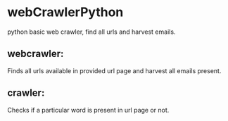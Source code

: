 # webCrawlerPython
python basic web crawler, find all urls and harvest emails.

## webcrawler:
Finds all urls available in provided url page and harvest all emails present.

## crawler:
Checks if a particular word is present in url page or not.

